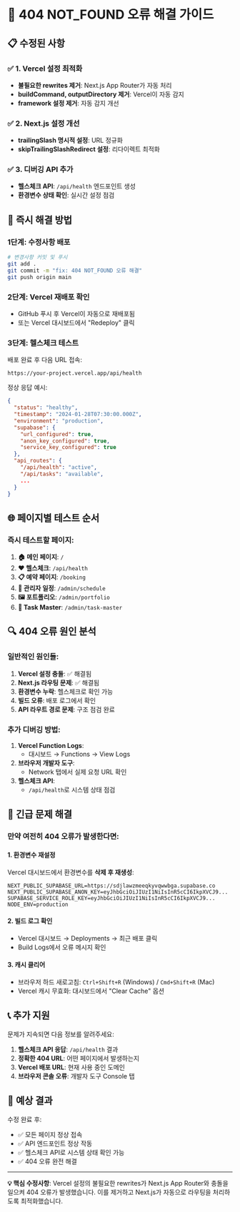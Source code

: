 # 🚨 404 NOT_FOUND 오류 해결 가이드

## 📋 수정된 사항

### ✅ 1. Vercel 설정 최적화
- **불필요한 rewrites 제거**: Next.js App Router가 자동 처리
- **buildCommand, outputDirectory 제거**: Vercel이 자동 감지
- **framework 설정 제거**: 자동 감지 개선

### ✅ 2. Next.js 설정 개선
- **trailingSlash 명시적 설정**: URL 정규화
- **skipTrailingSlashRedirect 설정**: 리다이렉트 최적화

### ✅ 3. 디버깅 API 추가
- **헬스체크 API**: `/api/health` 엔드포인트 생성
- **환경변수 상태 확인**: 실시간 설정 점검

## 🔧 즉시 해결 방법

### 1단계: 수정사항 배포
```bash
# 변경사항 커밋 및 푸시
git add .
git commit -m "fix: 404 NOT_FOUND 오류 해결"
git push origin main
```

### 2단계: Vercel 재배포 확인
- GitHub 푸시 후 Vercel이 자동으로 재배포됨
- 또는 Vercel 대시보드에서 "Redeploy" 클릭

### 3단계: 헬스체크 테스트
배포 완료 후 다음 URL 접속:
```
https://your-project.vercel.app/api/health
```

정상 응답 예시:
```json
{
  "status": "healthy",
  "timestamp": "2024-01-28T07:30:00.000Z",
  "environment": "production",
  "supabase": {
    "url_configured": true,
    "anon_key_configured": true,
    "service_key_configured": true
  },
  "api_routes": {
    "/api/health": "active",
    "/api/tasks": "available",
    ...
  }
}
```

## 🌐 페이지별 테스트 순서

### 즉시 테스트할 페이지:
1. **🏠 메인 페이지**: `/`
2. **❤️ 헬스체크**: `/api/health`  
3. **📋 예약 페이지**: `/booking`
4. **👤 관리자 일정**: `/admin/schedule`
5. **🖼️ 포트폴리오**: `/admin/portfolio`
6. **🤖 Task Master**: `/admin/task-master`

## 🔍 404 오류 원인 분석

### 일반적인 원인들:
1. **Vercel 설정 충돌**: ✅ 해결됨
2. **Next.js 라우팅 문제**: ✅ 해결됨
3. **환경변수 누락**: 헬스체크로 확인 가능
4. **빌드 오류**: 배포 로그에서 확인
5. **API 라우트 경로 문제**: 구조 점검 완료

### 추가 디버깅 방법:
1. **Vercel Function Logs**: 
   - 대시보드 → Functions → View Logs
2. **브라우저 개발자 도구**:
   - Network 탭에서 실제 요청 URL 확인
3. **헬스체크 API**:
   - `/api/health`로 시스템 상태 점검

## 🚨 긴급 문제 해결

### 만약 여전히 404 오류가 발생한다면:

#### 1. 환경변수 재설정
Vercel 대시보드에서 환경변수를 **삭제 후 재생성**:
```env
NEXT_PUBLIC_SUPABASE_URL=https://sdjlawzmeeqkyvqwwbga.supabase.co
NEXT_PUBLIC_SUPABASE_ANON_KEY=eyJhbGciOiJIUzI1NiIsInR5cCI6IkpXVCJ9...
SUPABASE_SERVICE_ROLE_KEY=eyJhbGciOiJIUzI1NiIsInR5cCI6IkpXVCJ9...
NODE_ENV=production
```

#### 2. 빌드 로그 확인
- Vercel 대시보드 → Deployments → 최근 배포 클릭
- Build Logs에서 오류 메시지 확인

#### 3. 캐시 클리어
- 브라우저 하드 새로고침: `Ctrl+Shift+R` (Windows) / `Cmd+Shift+R` (Mac)
- Vercel 캐시 무효화: 대시보드에서 "Clear Cache" 옵션

## 📞 추가 지원

문제가 지속되면 다음 정보를 알려주세요:
1. **헬스체크 API 응답**: `/api/health` 결과
2. **정확한 404 URL**: 어떤 페이지에서 발생하는지
3. **Vercel 배포 URL**: 현재 사용 중인 도메인
4. **브라우저 콘솔 오류**: 개발자 도구 Console 탭

## 🎯 예상 결과

수정 완료 후:
- ✅ 모든 페이지 정상 접속
- ✅ API 엔드포인트 정상 작동
- ✅ 헬스체크 API로 시스템 상태 확인 가능
- ✅ 404 오류 완전 해결

---

**💡 핵심 수정사항**: Vercel 설정의 불필요한 rewrites가 Next.js App Router와 충돌을 일으켜 404 오류가 발생했습니다. 이를 제거하고 Next.js가 자동으로 라우팅을 처리하도록 최적화했습니다.